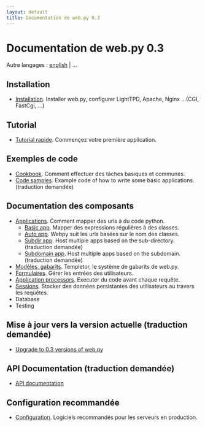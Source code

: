 ```yaml
---
layout: default
title: Documentation de web.py 0.3
---
```


# Documentation de web.py 0.3

Autre langages : [english](/docs/0.3) | ...

## Installation
* [Installation](/install/fr). Installer web.py, configurer LightTPD, Apache, Nginx ...(CGI, FastCgi, ...)

## Tutorial

* [Tutorial rapide](/tutorial3.fr). Commençez  votre première application.

## Exemples de code

* [Cookbook](/cookbook/fr). Comment effectuer des tâches basiques et communes. 
* [Code samples](/src). Example code of how to write some basic applications. (traduction demandée)

## Documentation des composants
* [Applications](/docs/0.3/apps/fr). Comment mapper des urls à du code python.
    * [Basic app](/docs/0.3/apps/basic/fr). Mapper des expressions régulières à des classes.
    * [Auto app](/docs/0.3/apps/auto/fr). Webpy suit les urls basées sur le nom des classes.
    * [Subdir app](/docs/0.3/apps/subdir). Host multiple apps based on the sub-directory. (traduction demandée)
    * [Subdomain app](/docs/0.3/apps/subdomain). Host multiple apps based on the subdomain. (traduction demandée)
* [Modèles, gabarits](/docs/0.3/templetor.fr). Templetor, le système de gabarits de web.py.
* [Formulaires](/docs/0.3/form.fr). Gérer les entrées des utilisateurs.
* [Application processors](/docs/0.3/app_processors/fr). Executer du code avant chaque requête.
* [Sessions](/docs/0.3/sessions/fr). Stocker des données persistantes des utilisateurs au travers les requêtes.
* Database
* Testing

## Mise à jour vers la version actuelle (traduction demandée)

* [Upgrade to 0.3 versions of web.py](/docs/0.3/upgrade)  


## API Documentation (traduction demandée)

* [API documentation](/docs/0.3/api)

## Configuration recommandée

* [Configuration](/recommended_setup/fr). Logiciels recommandés pour les serveurs en production.